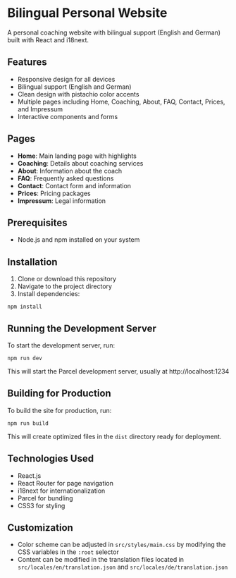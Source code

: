 # Bilingual Personal Website

A personal coaching website with bilingual support (English and German) built with React and i18next.

## Features

- Responsive design for all devices
- Bilingual support (English and German)
- Clean design with pistachio color accents
- Multiple pages including Home, Coaching, About, FAQ, Contact, Prices, and Impressum
- Interactive components and forms

## Pages

- **Home**: Main landing page with highlights
- **Coaching**: Details about coaching services
- **About**: Information about the coach
- **FAQ**: Frequently asked questions
- **Contact**: Contact form and information
- **Prices**: Pricing packages
- **Impressum**: Legal information

## Prerequisites

- Node.js and npm installed on your system

## Installation

1. Clone or download this repository
2. Navigate to the project directory
3. Install dependencies:

```
npm install
```

## Running the Development Server

To start the development server, run:

```
npm run dev
```

This will start the Parcel development server, usually at http://localhost:1234

## Building for Production

To build the site for production, run:

```
npm run build
```

This will create optimized files in the `dist` directory ready for deployment.

## Technologies Used

- React.js
- React Router for page navigation
- i18next for internationalization
- Parcel for bundling
- CSS3 for styling

## Customization

- Color scheme can be adjusted in `src/styles/main.css` by modifying the CSS variables in the `:root` selector
- Content can be modified in the translation files located in `src/locales/en/translation.json` and `src/locales/de/translation.json` 